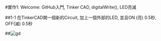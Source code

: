 #實作1: Welcome: GitHub入門, Tinker CAD, digitalWrite(), LED亮滅

##1-1 在TinkerCAD開一個新的Circuit, 加上一個外部的LED, 並且ON (亮) 0.5秒, OFF(滅) 0.5秒

##![gd](https://github.com/Chen-YOUAN/ES-Fall2023/assets/144580734/e6de868e-fc52-4766-97e9-2b5030e8e519)
